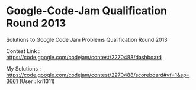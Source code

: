 # Google-Code-Jam Qualification Round 2013
Solutions to Google Code Jam Problems Qualification Round 2013

Contest Link : https://code.google.com/codejam/contest/2270488/dashboard 

My Solutions : https://code.google.com/codejam/contest/2270488/scoreboard#vf=1&sp=3661  (User : kri1311)


